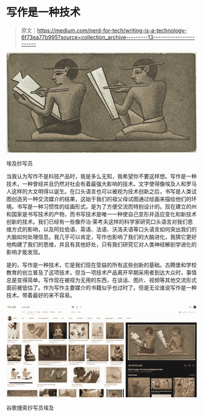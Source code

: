 # 写作是一种技术

> 原文：<https://medium.com/nerd-for-tech/writing-is-a-technology-6f73ea77b995?source=collection_archive---------13----------------------->

![](img/7ece97d01e6e3b0610ec2a975ecda5fb.png)

埃及抄写员

当我认为写作不是科技产品时，我是多么无知，我希望你不要这样想。写作是一种技术，一种曾经并且仍然对社会有着最强大影响的技术。文字使得像埃及人和罗马人这样的大文明得以诞生。在口头语言也可以被视为技术创新之后，书写是人类试图创造另一种交流媒介的结果，这始于我们的祖父母试图通过绘画来描绘他们的环境。书写是一种习惯性的绘画形式，是为了方便交流而特别设计的。现在建立的州和国家是书写技术的产物，而书写技术是唯一一种使自己变形并适应变化和新技术创新的技术。我们已经有一些像乔治·莱考夫这样的科学家研究口头语言对我们思维方式的影响，以及阿拉伯语、英语、法语、沃洛夫语等口头语言如何突出我们的大脑如何处理信息。我几乎可以肯定，写作也影响了我们的大脑进化，我猜它更好地构建了我们的思维，并且有其他好处，只有我们研究它对人类神经解剖学进化的影响才能发现。

是的，写作是一种技术，它是我们现在受益的所有这些创新的基础。古腾堡和学校教育的创立普及了这项技术，但当一项技术产品离开早期采用者到达大众时，事情总是变得简单。写作现在被视为无用的东西，在谈话、图片、视频等其他交流形式面前被低估了。作为写作主要媒介的书籍似乎也过时了。但是无论谁说写作是一种技术。带着最好的来不容易。

![](img/35681ba53c680d2f3046569dc5ec271c.png)

谷歌搜索抄写员埃及